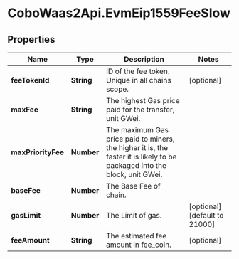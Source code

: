 # CoboWaas2Api.EvmEip1559FeeSlow

## Properties

Name | Type | Description | Notes
------------ | ------------- | ------------- | -------------
**feeTokenId** | **String** | ID of the fee token. Unique in all chains scope. | [optional] 
**maxFee** | **String** | The highest Gas price paid for the transfer, unit GWei. | 
**maxPriorityFee** | **Number** | The maximum Gas price paid to miners, the higher it is, the faster it is likely to be packaged into the block, unit GWei. | 
**baseFee** | **Number** | The Base Fee of chain. | 
**gasLimit** | **Number** | The Limit of gas. | [optional] [default to 21000]
**feeAmount** | **String** | The estimated fee amount in fee_coin. | [optional] 


